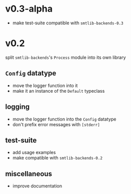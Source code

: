 # v0.3-alpha
- make test-suite compatible with `smtlib-backends-0.3`

# v0.2
split `smtlib-backends`'s `Process` module into its own library
## `Config` datatype
- move the logger function into it
- make it an instance of the `Default` typeclass
## logging
- move the logger function into the `Config` datatype 
- don't prefix error messages with `[stderr]`
## test-suite
- add usage examples
- make compatible with `smtlib-backends-0.2`
## miscellaneous
- improve documentation
